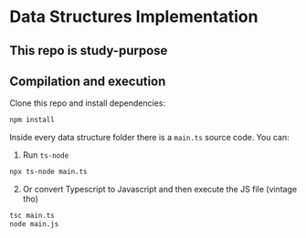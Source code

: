 # Data Structures Implementation

## This repo is study-purpose

## Compilation and execution
Clone this repo and install dependencies:
```bash
npm install
```
Inside every data structure folder there is a `main.ts` source code. You can:
1. Run `ts-node`
```bash
npx ts-node main.ts
```
2. Or convert Typescript to Javascript and then execute the JS file (vintage tho)
```bash
tsc main.ts
node main.js
```

